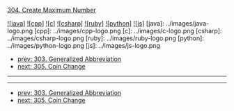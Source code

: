 [304. Create Maximum Number](https://leetcode.com/problems/create-maximum-number/)

[![java]](../java/304-create-maximum-number.md)
[![cpp]](../cpp/304-create-maximum-number.md)
[![c]](../c/304-create-maximum-number.md)
[![csharp]](../csharp/304-create-maximum-number.md)
[![ruby]](../ruby/304-create-maximum-number.md)
[![python]](../python/304-create-maximum-number.md)
[![js]](../js/304-create-maximum-number.md)
[java]: ../images/java-logo.png
[cpp]: ../images/cpp-logo.png
[c]: ../images/c-logo.png
[csharp]: ../images/csharp-logo.png
[ruby]: ../images/ruby-logo.png
[python]: ../images/python-logo.png
[js]: ../images/js-logo.png

- [prev: 303. Generalized Abbreviation](303-generalized-abbreviation.md)
- [next: 305. Coin Change](305-coin-change.md)

---


---

- [prev: 303. Generalized Abbreviation](303-generalized-abbreviation.md)
- [next: 305. Coin Change](305-coin-change.md)
